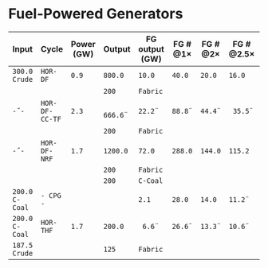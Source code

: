 # Fuel-Powered Generators

|Input|Cycle|Power (GW)|Output|FG output (GW)|FG # @1×|FG # @2×|FG # @2.5×|SFT|
|-----|-----|----------|------|--------------|--------|--------|----------|---|
|`300.0  Crude`|`HOR-DF`|`0.9`|` 800.0 `|`10.0 `|`40.0 `|`20.0 `|`16.0 `||
||||`200`|`Fabric`||||[💾](Fuel/test.sft)|
|`-˝-`|`HOR-DF-CC-TF`|`2.3`|` 666.6¨`|`22.2¨`|`88.8¨`|`44.4¨`|` 35.5¨`||
||||`200`|`Fabric`||||[💾](Fuel/test.sft)|
|`-˝-`|`HOR-DF-NRF`|`1.7`|`1200.0 `|`72.0 `|`288.0`|`144.0`|`115.2 `|[💾](Fuel/test.sft)|
||||`200`|`Fabric`|||||
||||`200`|`C-Coal`|||||
|`200.0 C-Coal`|`- CPG -`|||` 2.1 `|` 28.0 `|`14.0 `|`11.2¨`|[💾](Fuel/test.sft)|
|`200.0 C-Coal`|`HOR-THF`|`1.7`|` 200.0 `|` 6.6¨`|`26.6¨`|`13.3¨`|`10.6¨`|[💾](Fuel/test.sft)|
|`187.5  Crude`|||`125`|`Fabric`|||||

